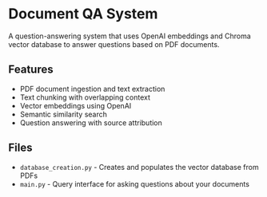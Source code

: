 # Document QA System

A question-answering system that uses OpenAI embeddings and Chroma vector database to answer questions based on PDF documents.

## Features

- PDF document ingestion and text extraction
- Text chunking with overlapping context
- Vector embeddings using OpenAI
- Semantic similarity search
- Question answering with source attribution

## Files

- `database_creation.py` - Creates and populates the vector database from PDFs
- `main.py` - Query interface for asking questions about your documents


